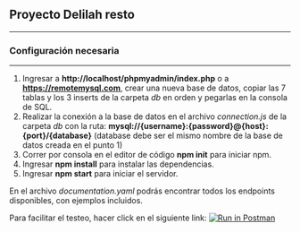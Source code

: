 ## Proyecto Delilah resto

---

### Configuración necesaria

---

1. Ingresar a **http://localhost/phpmyadmin/index.php** o a **https://remotemysql.com**, crear una nueva base de datos, copiar las 7 tablas y los 3 inserts de la carpeta _db_ en orden y pegarlas en la consola de SQL.
2. Realizar la conexión a la base de datos en el archivo _connection.js_ de la carpeta _db_ con la ruta: **mysql://{username}:{password}@{host}:{port}/{database}** (database debe ser el mismo nombre de la base de datos creada en el punto 1)
3. Correr por consola en el editor de código **npm init** para iniciar npm.
4. Ingresar **npm install** para instalar las dependencias.
5. Ingresar **npm start** para iniciar el servidor.

En el archivo _documentation.yaml_ podrás encontrar todos los endpoints disponibles, con ejemplos incluidos.

Para facilitar el testeo, hacer click en el siguiente link:
[![Run in Postman](https://run.pstmn.io/button.svg)](https://app.getpostman.com/run-collection/59835ad1ff0174bd287a)
